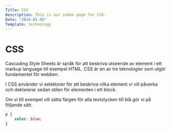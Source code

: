 ```yaml
---
Title: CSS
Description: This is our index page for CSS.
Date: "2024-01-05"
Template: technology
---
```


# CSS


Cascading Style Sheets är språk för att beskriva utseende av element i ett markup language till exempel HTML. CSS är en av tre teknologier som utgör fundamentet för webben.

I CSS använder vi selektorer för att beskriva vilka element vi vill påverka och deklarerar sedan stilen för elementen i ett block.

Om vi till exempel vill sätta färgen för alla textstycken till blå gör vi på följande sätt.

```css
p {
    color: blue;
}
```
